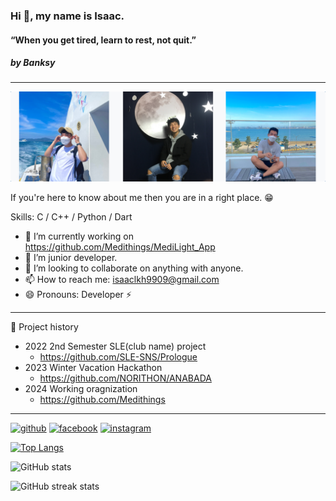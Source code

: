 ### Hi 👋, my name is Isaac.
#### “When you get tired, learn to rest, not quit.” 
##### by Banksy

-------------------

<img src="https://github.com/isaaclkh/isaaclkh.github.io/blob/main/img/banner.jpg">

If you're here to know about me then you are in a right place. 😁

Skills: C / C++ / Python / Dart

- 🔭 I’m currently working on https://github.com/Medithings/MediLight_App
- 🌱 I’m junior developer.
- 👯 I’m looking to collaborate on anything with anyone.
- 📫 How to reach me: isaaclkh9909@gmail.com 
- 😄 Pronouns: Developer ⚡️

-------------

🥳 Project history
- 2022 2nd Semester SLE(club name) project
  - https://github.com/SLE-SNS/Prologue
- 2023 Winter Vacation Hackathon
  - https://github.com/NORITHON/ANABADA
- 2024 Working oragnization
  - https://github.com/Medithings

------------

[<img src='https://cdn.jsdelivr.net/npm/simple-icons@3.0.1/icons/github.svg' alt='github' height='40'>](https://github.com/isaaclkh)  [<img src='https://cdn.jsdelivr.net/npm/simple-icons@3.0.1/icons/facebook.svg' alt='facebook' height='40'>](https://www.facebook.com/임건호)  [<img src='https://cdn.jsdelivr.net/npm/simple-icons@3.0.1/icons/instagram.svg' alt='instagram' height='40'>](https://www.instagram.com/gun_9909/) 

[![Top Langs](https://github-readme-stats.vercel.app/api/top-langs/?username=isaaclkh)](https://github.com/anuraghazra/github-readme-stats)

![GitHub stats](https://github-readme-stats.vercel.app/api?username=isaaclkh&show_icons=true)  

![GitHub streak stats](https://github-readme-streak-stats.herokuapp.com/?user=isaaclkh)  
